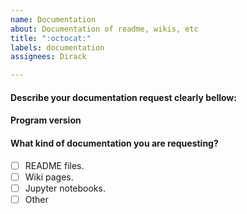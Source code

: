 ```yaml
---
name: Documentation
about: Documentation of readme, wikis, etc
title: ":octocat:"
labels: documentation
assignees: Dirack

---
```


#### Describe your documentation request clearly bellow:

#### Program version

#### What kind of documentation you are requesting?

- [ ] README files.
- [ ] Wiki pages.
- [ ] Jupyter notebooks.
- [ ] Other
